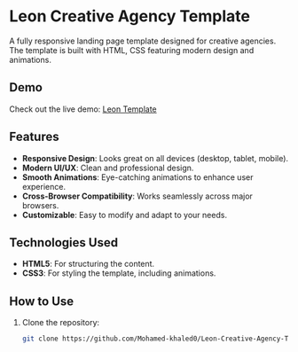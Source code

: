 # Leon Creative Agency Template

A fully responsive landing page template designed for creative agencies. The template is built with HTML, CSS featuring modern design and animations.

## Demo

Check out the live demo: [Leon Template](https://mohamed-khaled0.github.io/Leon-Html-Css-Template/)

## Features

- **Responsive Design**: Looks great on all devices (desktop, tablet, mobile).
- **Modern UI/UX**: Clean and professional design.
- **Smooth Animations**: Eye-catching animations to enhance user experience.
- **Cross-Browser Compatibility**: Works seamlessly across major browsers.
- **Customizable**: Easy to modify and adapt to your needs.

## Technologies Used

- **HTML5**: For structuring the content.
- **CSS3**: For styling the template, including animations.

## How to Use

1. Clone the repository:
   ```bash
   git clone https://github.com/Mohamed-khaled0/Leon-Creative-Agency-Template.git
